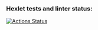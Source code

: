 ### Hexlet tests and linter status:
[![Actions Status](https://github.com/daryakulikova/python-pytest-testing-project-79/actions/workflows/hexlet-check.yml/badge.svg)](https://github.com/daryakulikova/python-pytest-testing-project-79/actions)